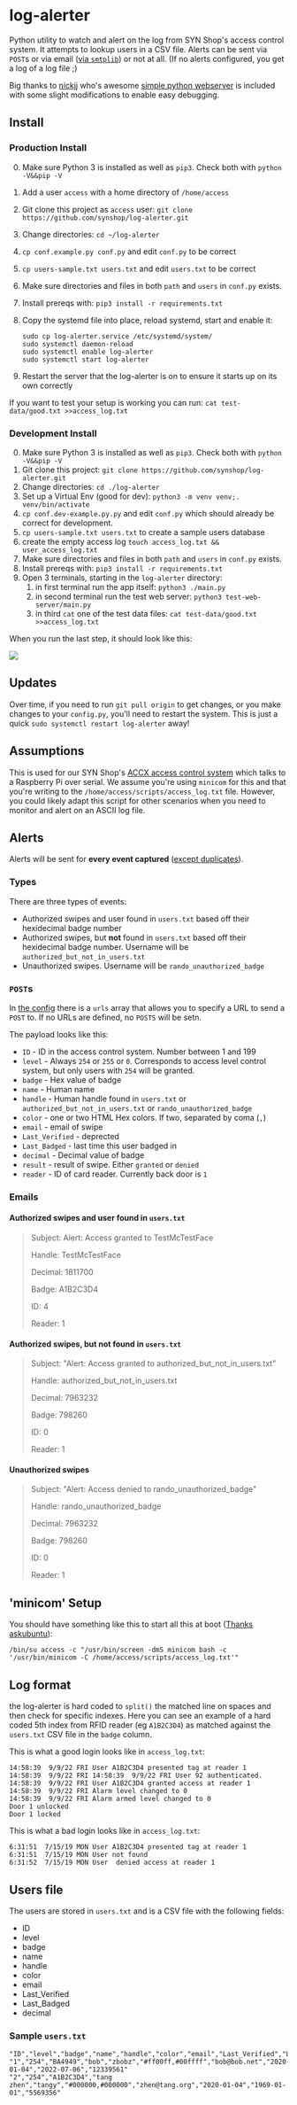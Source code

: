 # log-alerter

Python utility to watch and alert on the log from SYN Shop's access control system. It attempts to lookup users in a CSV file. Alerts can be sent via `POST`s or via email ([via `smtplib`](https://docs.python.org/3/library/smtplib.html)) or not at all. (If no alerts configured, you get a log of a log file ;)

Big thanks to [nickjj](https://github.com/nickjj) who's awesome [simple python webserver](https://github.com/nickjj/webserver) is included with some slight modifications to enable easy debugging. 

## Install

### Production Install

0. Make sure Python 3 is installed as well as `pip3`. Check both with `python -V&&pip -V`
1. Add a user `access` with a home directory of `/home/access`
2. Git clone this project as `access` user: `git clone https://github.com/synshop/log-alerter.git`
3. Change directories: `cd ~/log-alerter`
4. `cp conf.example.py conf.py` and edit `conf.py` to be correct
5. `cp users-sample.txt users.txt` and edit `users.txt` to be correct
6. Make sure directories and files in both `path` and  `users`  in `conf.py` exists.
7. Install prereqs with:  `pip3 install -r requirements.txt`
8. Copy the systemd file into place, reload systemd, start and enable it:

    ```    
    sudo cp log-alerter.service /etc/systemd/system/
    sudo systemctl daemon-reload
    sudo systemctl enable log-alerter
    sudo systemctl start log-alerter
    ```
9. Restart the server that the log-alerter is on to ensure it starts up on its own correctly

If you want to test your setup is working you can run: `cat test-data/good.txt >>access_log.txt`


### Development Install

0. Make sure Python 3 is installed as well as `pip3`. Check both with `python -V&&pip -V`
1. Git clone this project: `git clone https://github.com/synshop/log-alerter.git`
2. Change directories: `cd ./log-alerter`
3. Set up a Virtual Env (good for dev): `python3 -m venv venv;. venv/bin/activate`
4. `cp conf.dev-example.py.py` and edit `conf.py` which should already be correct for development.
5. `cp users-sample.txt users.txt` to create a sample users database
6. create the empty access log `touch access_log.txt && user_access_log.txt`
7. Make sure directories and files in both `path` and  `users`  in `conf.py` exists.
8. Install prereqs with:  `pip3 install -r requirements.txt`
9. Open 3 terminals, starting in the `log-alerter` directory:
   1. in first terminal run the app itself: `python3 ./main.py`
   2. in second terminal run the test web server: `python3 test-web-server/main.py`
   3. in third `cat` one of the test data files: `cat test-data/good.txt >>access_log.txt`

When you run the last step, it should look like this:

![](development.terminals.png)

## Updates

Over time, if you need to run `git pull origin` to get changes, or you make changes to your `config.py`, you'll need to restart the system.  This is just a quick `sudo systemctl restart log-alerter` away! 

## Assumptions

This is used for our SYN Shop's [ACCX access control system](https://www.wallofsheep.com/collections/accx-products)
which talks to a Raspberry Pi over serial.  We assume you're using `minicom` for this and that you're writing to 
the `/home/access/scripts/access_log.txt` file. However, you could likely adapt this script for other scenarios when you 
need to monitor and alert on an ASCII log file.

## Alerts

Alerts will be sent for **every event captured** ([except duplicates](https://github.com/synshop/log-alerter/blob/main/main.py#L196)). 

### Types

There are three types of events: 

* Authorized swipes and user found in `users.txt` based off their hexidecimal badge number
* Authorized swipes, but **not** found in `users.txt` based off their hexidecimal badge number. Username will be `authorized_but_not_in_users.txt`
* Unauthorized swipes. Username will be `rando_unauthorized_badge`

### `POST`s

In [the config](https://github.com/synshop/log-alerter/blob/main/conf.example.py) there is a `urls` array that allows you to specify a URL to send a `POST` to.  If no URLs are defined, no `POSTS` will be setn.

The payload looks like this:

* `ID` - ID in the access control system.  Number between 1 and 199
* `level` - Always `254` or `255` or `0`. Corresponds to access level control system, but only users with `254` will be granted. 
* `badge` - Hex value of badge
* `name` - Human name
* `handle` - Human handle found in `users.txt` or `authorized_but_not_in_users.txt` or `rando_unauthorized_badge`
* `color` - one or two HTML Hex colors. If two, separated by coma (`,`)
* `email` - email of swipe
* `Last_Verified` - deprected
* `Last_Badged` - last time this user badged in
* `decimal` - Decimal value of badge
* `result` - result of swipe. Either `granted` or `denied`
* `reader` - ID of card reader. Currently back door is  `1`

### Emails

#### Authorized swipes and user found in `users.txt`

> Subject: Alert: Access granted to TestMcTestFace
> 
> Handle: TestMcTestFace
> 
> Decimal: 1811700
> 
> Badge: A1B2C3D4
> 
> ID: 4
> 
> Reader: 1

#### Authorized swipes, but **not** found in `users.txt`

> Subject: "Alert: Access granted to authorized_but_not_in_users.txt"
> 
> Handle: authorized_but_not_in_users.txt
> 
> Decimal: 7963232
> 
> Badge: 798260
> 
> ID: 0
> 
> Reader: 1

#### Unauthorized swipes

> Subject: "Alert: Access denied to rando_unauthorized_badge"
> 
> Handle: rando_unauthorized_badge
> 
> Decimal: 7963232
> 
> Badge: 798260
> 
> ID: 0
> 
> Reader: 1

## 'minicom' Setup

You should have something like this to start all this at boot ([Thanks askubuntu](https://askubuntu.com/a/261905)):

```shell
/bin/su access -c "/usr/bin/screen -dmS minicom bash -c '/usr/bin/minicom -C /home/access/scripts/access_log.txt'"
```

## Log format

the log-alerter is hard coded to `split()` the matched line on spaces and then check for specific indexes.  Here
you can see an example of a hard coded 5th index from RFID reader (eg `A1B2C3D4`) as matched against the
`users.txt` CSV file in the `badge` column. 

This is what a good login looks like in `access_log.txt`:

```text
14:58:39  9/9/22 FRI User A1B2C3D4 presented tag at reader 1
14:58:39  9/9/22 FRI 14:58:39  9/9/22 FRI User 92 authenticated.
14:58:39  9/9/22 FRI User A1B2C3D4 granted access at reader 1
14:58:39  9/9/22 FRI Alarm level changed to 0
14:58:39  9/9/22 FRI Alarm armed level changed to 0
Door 1 unlocked
Door 1 locked
```

This is what a bad login looks like in `access_log.txt`:

```text
6:31:51  7/15/19 MON User A1B2C3D4 presented tag at reader 1
6:31:51  7/15/19 MON User not found
6:31:52  7/15/19 MON User  denied access at reader 1
```

## Users file

The users are stored in `users.txt` and is a CSV file with the following fields:

* ID
* level
* badge
* name
* handle
* color
* email
* Last_Verified
* Last_Badged
* decimal

### Sample `users.txt`

```csv
"ID","level","badge","name","handle","color","email","Last_Verified","Last_Badged","decimal"
"1","254","BA4949","bob","zbobz","#ff00ff,#00ffff","bob@bob.net","2020-01-04","2022-07-06","12339561"
"2","254","A1B2C3D4","tang zhen","tangy","#000000,#000000","zhen@tang.org","2020-01-04","1969-01-01","5569356"
```

